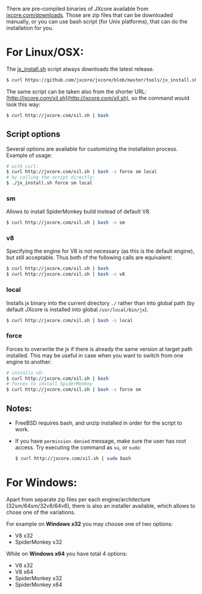 
There are pre-compiled binaries of JXcore available from [jxcore.com/downloads](http://jxcore.com/downloads).
Those are zip files that can be downloaded manually, or you can use bash script (for Unix platforms), that can do the installation for you.

# For Linux/OSX:

The [jx_install.sh](https://github.com/jxcore/jxcore/blob/master/tools/jx_install.sh) script always downloads the latest release.

```bash
$ curl https://github.com/jxcore/jxcore/blob/master/tools/jx_install.sh | bash
```

The same script can be taken also from the shorter URL: [http://jxcore.com/xil.sh](http://jxcore.com/xil.sh), so the command would look this way:

```bash
$ curl http://jxcore.com/xil.sh | bash
```

## Script options

Several options are available for customizing the installation process. Example of usage:

```bash
# with curl:
$ curl http://jxcore.com/xil.sh | bash -s force sm local
# by calling the script directly:
$ ./jx_install.sh force sm local
```

### sm

Allows to install SpiderMonkey build instead of default V8.

```bash
$ curl http://jxcore.com/xil.sh | bash -s sm
```

### v8

Specifying the engine for V8 is not necessary (as this is the default engine), but still acceptable. Thus both of the following calls are equivalent:

```bash
$ curl http://jxcore.com/xil.sh | bash
$ curl http://jxcore.com/xil.sh | bash -s v8
```

### local

Installs jx binary into the current directory `./` rather than into global path (by default JXcore is installed into global `/usr/local/bin/jx`).

```bash
$ curl http://jxcore.com/xil.sh | bash -s local
```

### force

Forces to overwrite the jx if there is already the same version at target path installed. This may be useful in case when you want to switch from one engine to another:

```bash
# installs v8:
$ curl http://jxcore.com/xil.sh | bash
# forces to install SpiderMonkey
$ curl http://jxcore.com/xil.sh | bash -s force sm
```

## Notes:

* FreeBSD requires bash, and unzip installed in order for the script to work.
* If you have `permission denied` message, make sure the user has root access. Try executing the command as `su`, or `sudo`:

    ```bash
    $ curl http://jxcore.com/xil.sh | sudo bash
    ```

# For Windows:

Apart from separate zip files per each engine/architecture (32sm/64sm/32v8/64v8), there is also an installer available, which allows to chose one of the variations.

For example on **Windows x32** you may choose one of two options:

* V8 x32
* SpiderMonkey x32

While on **Windows x64** you have total 4 options:

* V8 x32
* V8 x64
* SpiderMonkey x32
* SpiderMonkey x64
